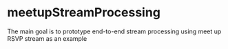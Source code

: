 # meetupStreamProcessing
The main goal is to prototype end-to-end stream processing using meet up RSVP stream as an example
